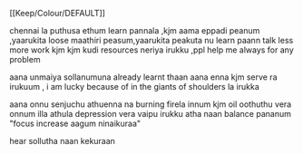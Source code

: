 [[Keep/Colour/DEFAULT]] 

chennai la puthusa ethum learn pannala ,kjm aama eppadi peanum ,yaarukita loose maathiri peasum,yaarukita peakuta nu  learn paann
talk less more work
kjm kjm kudi 
resources neriya irukku ,ppl help me always for any problem

aana unmaiya sollanumuna already learnt thaan aana enna kjm serve ra irukuum ,
i am lucky because of in the giants of shoulders la irukka

aana onnu senjuchu athuenna na burning firela innum kjm oil oothuthu vera onnum illa 
athula depression vera vaipu irukku atha naan balance pananum
 "focus increase aagum ninaikuraa"

hear sollutha naan kekuraan 
